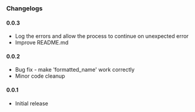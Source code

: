 ### Changelogs

#### 0.0.3

- Log the errors and allow the process to continue on unexpected error
- Improve README.md

#### 0.0.2

- Bug fix - make 'formatted_name' work correctly
- Minor code cleanup

#### 0.0.1

- Initial release
